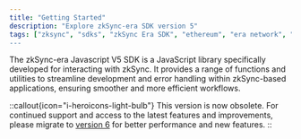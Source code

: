 ```yaml
---
title: "Getting Started"
description: "Explore zkSync-era SDK version 5"
tags: ["zksync", "sdks", "zkSync Era SDK", "ethereum", "era network", "javascript", v5"]
---
```


The zkSync-era Javascript V5 SDK is a JavaScript library specifically developed for interacting with zkSync. It provides
a range of functions and utilities to streamline development and error handling within zkSync-based applications,
ensuring smoother and more efficient workflows.

::callout{icon="i-heroicons-light-bulb"}
This version is now obsolete. For continued support and access to the latest features and improvements, please migrate to
[version 6](/sdk/js/ethers/v6/getting-started) for better performance and new features.
::
